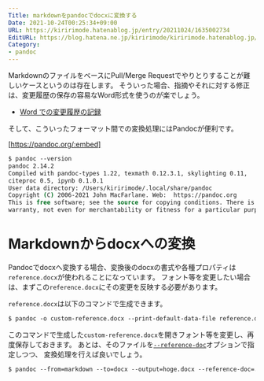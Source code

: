 ```yaml
---
Title: markdownをpandocでdocxに変換する
Date: 2021-10-24T00:25:34+09:00
URL: https://kiririmode.hatenablog.jp/entry/20211024/1635002734
EditURL: https://blog.hatena.ne.jp/kiririmode/kiririmode.hatenablog.jp/atom/entry/13574176438025603746
Category:
- pandoc
---
```


MarkdownのファイルをベースにPull/Merge Requestでやりとりすることが難しいケースというのは存在します。
そういった場合、指摘やそれに対する修正は、変更履歴の保存の容易なWord形式を使うのが楽でしょう。

- [Word での変更履歴の記録](https://support.microsoft.com/ja-jp/office/word-%E3%81%A7%E3%81%AE%E5%A4%89%E6%9B%B4%E5%B1%A5%E6%AD%B4%E3%81%AE%E8%A8%98%E9%8C%B2-197ba630-0f5f-4a8e-9a77-3712475e806a)

そして、こういったフォーマット間での変換処理にはPandocが便利です。

[https://pandoc.org/:embed]

```tcsh
$ pandoc --version
pandoc 2.14.2
Compiled with pandoc-types 1.22, texmath 0.12.3.1, skylighting 0.11,
citeproc 0.5, ipynb 0.1.0.1
User data directory: /Users/kiririmode/.local/share/pandoc
Copyright (C) 2006-2021 John MacFarlane. Web:  https://pandoc.org
This is free software; see the source for copying conditions. There is no
warranty, not even for merchantability or fitness for a particular purpose.
```

# Markdownからdocxへの変換

Pandocでdocxへ変換する場合、変換後のdocxの書式や各種プロパティは`reference.docx`が使われることになっています。
フォント等を変更したい場合は、まずこの`reference.docx`にその変更を反映する必要があります。

`reference.docx`は以下のコマンドで生成できます。

```tcsh
$ pandoc -o custom-reference.docx --print-default-data-file reference.docx
```

このコマンドで生成した`custom-reference.docx`を開きフォント等を変更し、再度保存しておきます。
あとは、そのファイルを[`--reference-doc`](https://pandoc.org/MANUAL.html#option--reference-doc)オプションで指定しつつ、
変換処理を行えば良いでしょう。

```tcsh
$ pandoc --from=markdown --to=docx --output=hoge.docx --reference-doc=../custom-reference.docx hoge.md
```
